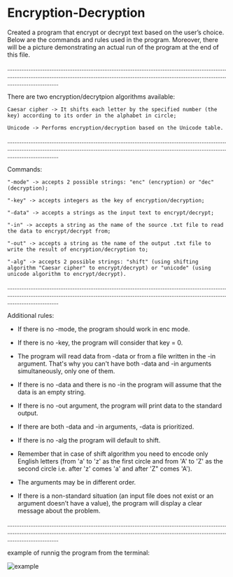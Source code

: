 # Encryption-Decryption
Created a program that encrypt or decrypt text based on the user’s choice. Below are the commands and rules used in the program. Moreover, there will be a picture
demonstrating an actual run of the program at the end of this file.

.....................................................................................................................................................................................................................................................................................

There are two encryption/decrytpion algorithms available:
```
Caesar cipher -> It shifts each letter by the specified number (the key) according to its order in the alphabet in circle;

Unicode -> Performs encryption/decryption based on the Unicode table.
```

.....................................................................................................................................................................................................................................................................................

Commands:
```
"-mode" -> accepts 2 possible strings: "enc" (encryption) or "dec" (decryption);

"-key" -> accepts integers as the key of encryption/decryption;

"-data" -> accepts a strings as the input text to encrypt/decrypt;

"-in" -> accepts a string as the name of the source .txt file to read the data to encrypt/decrypt from;

"-out" -> accepts a string as the name of the output .txt file to write the result of encryption/decryption to;

"-alg" -> accepts 2 possible strings: "shift" (using shifting algorithm "Caesar cipher" to encrypt/decrypt) or "unicode" (using unicode algorithm to encrypt/decrypt).
```

.....................................................................................................................................................................................................................................................................................

Additional rules:

- If there is no -mode, the program should work in enc mode.

- If there is no -key, the program will consider that key = 0.

- The program will read data from -data or from a file written in the -in argument. That's why you can't have both -data and -in arguments simultaneously, only one of them.

- If there is no -data and there is no -in the program will assume that the data is an empty string.

- If there is no -out argument, the program will print data to the standard output.

- If there are both -data and -in arguments, -data is prioritized.

- If there is no -alg the program will default to shift.

- Remember that in case of shift algorithm you need to encode only English letters (from 'a' to 'z' as the first circle and from 'A' to 'Z' as the second circle i.e. after 'z' comes 'a' and after 'Z" comes 'A').

- The arguments may be in different order.

- If there is a non-standard situation (an input file does not exist or an argument doesn’t have a value), the program will display a clear message about the problem.


.....................................................................................................................................................................................................................................................................................

example of runnig the program from the terminal:

![example](https://user-images.githubusercontent.com/84100829/135176172-53fd573b-97f2-427d-9c90-aa8176099a2b.PNG)


